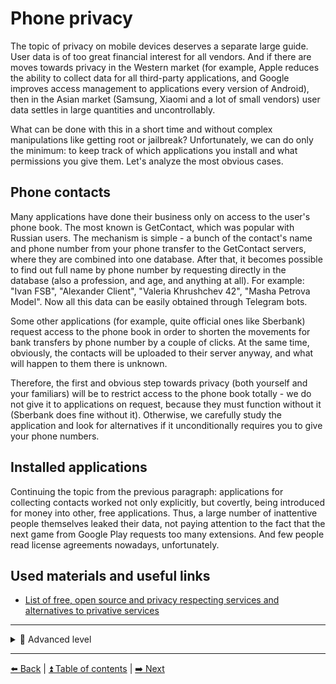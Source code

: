 # Phone privacy

The topic of privacy on mobile devices deserves a separate large guide. User data is of too great financial interest for all vendors. And if there are moves towards privacy in the Western market (for example, Apple reduces the ability to collect data for all third-party applications, and Google improves access management to applications every version of Android), then in the Asian market (Samsung, Xiaomi and a lot of small vendors) user data settles in large quantities and uncontrollably.

What can be done with this in a short time and without complex manipulations like getting root or jailbreak? Unfortunately, we can do only the minimum: to keep track of which applications you install and what permissions you give them. Let's analyze the most obvious cases.

## Phone contacts

Many applications have done their business only on access to the user's phone book. The most known is GetContact, which was popular with Russian users. The mechanism is simple - a bunch of the contact's name and phone number from your phone transfer to the GetContact servers, where they are combined into one database. After that, it becomes possible to find out full name by phone number by requesting directly in the database (also a profession, and age, and anything at all). For example: "Ivan FSB", "Alexander Client", "Valeria Khrushchev 42", "Masha Petrova Model". Now all this data can be easily obtained through Telegram bots.

Some other applications (for example, quite official ones like Sberbank) request access to the phone book in order to shorten the movements for bank transfers by phone number by a couple of clicks. At the same time, obviously, the contacts will be uploaded to their server anyway, and what will happen to them there is unknown.

Therefore, the first and obvious step towards privacy (both yourself and your familiars) will be to restrict access to the phone book totally - we do not give it to applications on request, because they must function without it (Sberbank does fine without it). Otherwise, we carefully study the application and look for alternatives if it unconditionally requires you to give your phone numbers.

## Installed applications

Continuing the topic from the previous paragraph: applications for collecting contacts worked not only explicitly, but covertly, being introduced for money into other, free applications.
Thus, a large number of inattentive people themselves leaked their data, not paying attention to the fact that the next game from Google Play requests too many extensions. And few people read license agreements nowadays, unfortunately.

## Used materials and useful links

- [List of free, open source and privacy respecting services and alternatives to privative services](https://github.com/pluja/awesome-privacy)

---

<details>
  <summary>🥷 Advanced level</summary>


## Wi-Fi

Каждый телефон, который может подключиться к беспроводной интернет-сети, обладает MAC-адресом. Этот адрес используется телефоном
не только во время подключения, но и даже при поиске "знакомых" Wi-Fi-сетей вокруг.

Этим пользуются компании, организующие интернет в общественных пространствах. Они настраивают свои устройства на сбор всех MAC-адресов
проходящих вокруг людей. Таким образом, становится возможным не только отслеживать перемещения и посещения, но даже следить за конкретными
людьми до места жительства. А если человек подключился к "опасной" точке доступа, то становится возможным связать телефон с ним напрямую.

Отдельная заметка касательно сбора MAC-адресов телефонов, находящихся в режиме поиска сетей. Устройства Apple по умолчанию поддерживают
создание случайных MAC при поиске, с версии iOS 14 также делают случайные адреса для каждой сети Wi-Fi при подключении. Устройства Android
менее приватны, возможность использования случайных идентификаторов появилась только с версии Android 10.

**Придерживайтесь следующих правил:**
- Выключайте Wi-Fi на устройстве, когда он вам не нужен.
- Не подключайтесь к публичным беспроводными сетям.
- Периодически очищайте список известных Wi-Fi в телефоне.

*The section will be updated*

- [Прошли мимо кафе, а вам тут же показали его рекламу? Это не паранойя](https://meduza.io/feature/2018/10/24/proshli-mimo-kafe-a-vam-tut-zhe-pokazali-ego-reklamu-eto-ne-paranoyya)
- [Telegram-канал про защиту смартфонов на Android](https://t.me/tvoijazz)

</details>

---

[⬅️ Back](./breaches.md) | [⏫ Table of contents](../README.md) | [➡️ Next](./platforms.md)
